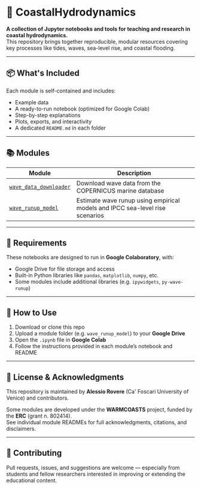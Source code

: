 # 🌊 CoastalHydrodynamics

**A collection of Jupyter notebooks and tools for teaching and research in coastal hydrodynamics.**  
This repository brings together reproducible, modular resources covering key processes like tides, waves, sea-level rise, and coastal flooding.

---

## 📦 What's Included

Each module is self-contained and includes:

- Example data
- A ready-to-run notebook (optimized for Google Colab)
- Step-by-step explanations
- Plots, exports, and interactivity
- A dedicated `README.md` in each folder

---

## 📚 Modules

| Module                  | Description |
|-------------------------|-------------|
| [`wave_data_downloader`](./wave_data_downloader)        | Download wave data from the COPERNICUS marine database |
| [`wave_runup_model`](./wave_runup_model)        | Estimate wave runup using empirical models and IPCC sea-level rise scenarios |

---

## 🔧 Requirements

These notebooks are designed to run in **Google Colaboratory**, with:
- Google Drive for file storage and access
- Built-in Python libraries like `pandas`, `matplotlib`, `numpy`, etc.
- Some modules include additional libraries (e.g. `ipywidgets`, `py-wave-runup`)

---

## 📂 How to Use

1. Download or clone this repo
2. Upload a module folder (e.g. `wave_runup_model`) to your **Google Drive**
3. Open the `.ipynb` file in **Google Colab**
4. Follow the instructions provided in each module’s notebook and README

---

## 📝 License & Acknowledgments

This repository is maintained by **Alessio Rovere** (Ca' Foscari University of Venice) and contributors.

Some modules are developed under the **WARMCOASTS** project, funded by the **ERC** (grant n. 802414).  
See individual module READMEs for full acknowledgments, citations, and disclaimers.

---

## 🔧 Contributing

Pull requests, issues, and suggestions are welcome — especially from students and fellow researchers interested in improving or extending the educational content.
